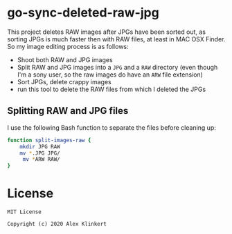 # go-sync-deleted-raw-jpg

This project deletes RAW images after JPGs have been sorted out, as sorting JPGs is much faster then with RAW files, at least in MAC OSX Finder.
So my image editing process is as follows:

* Shoot both RAW and JPG images
* Split RAW and JPG images into a `JPG` and a `RAW` directory (even though I'm a sony user, so the raw images do have an `ARW` file extension)
* Sort JPGs, delete crappy images
* run this tool to delete the RAW files from which I deleted the JPGs

## Splitting RAW and JPG files

I use the following Bash function to separate the files before cleaning up:

```bash
function split-images-raw {
	mkdir JPG RAW
	mv *.JPG JPG/
	 mv *ARW RAW/
}
```

# License

```
MIT License

Copyright (c) 2020 Alex Klinkert
```

